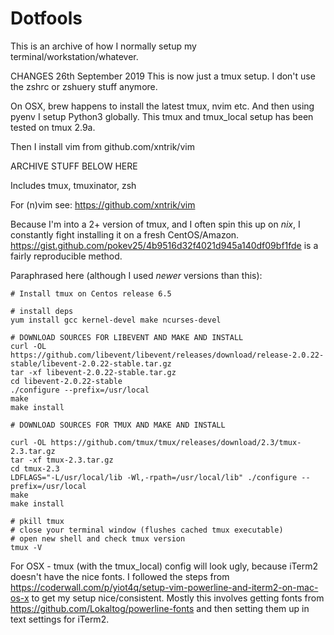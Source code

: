 # Dotfools

This is an archive of how I normally setup my terminal/workstation/whatever.

CHANGES 26th September 2019
This is now just a tmux setup. I don't use the zshrc or zshuery stuff anymore.

On OSX, brew happens to install the latest tmux, nvim etc. And then using pyenv I setup Python3 globally. This tmux and tmux_local setup has been tested on tmux 2.9a.

Then I install vim from github.com/xntrik/vim

ARCHIVE STUFF BELOW HERE

Includes tmux, tmuxinator, zsh

For (n)vim see: https://github.com/xntrik/vim

Because I'm into a 2+ version of tmux, and I often spin this up on *nix*, I constantly fight installing it on a fresh CentOS/Amazon. https://gist.github.com/pokev25/4b9516d32f4021d945a140df09bf1fde is a fairly reproducible method.

Paraphrased here (although I used *newer* versions than this):

    # Install tmux on Centos release 6.5
    
    # install deps
    yum install gcc kernel-devel make ncurses-devel
    
    # DOWNLOAD SOURCES FOR LIBEVENT AND MAKE AND INSTALL
    curl -OL https://github.com/libevent/libevent/releases/download/release-2.0.22-stable/libevent-2.0.22-stable.tar.gz
    tar -xf libevent-2.0.22-stable.tar.gz
    cd libevent-2.0.22-stable
    ./configure --prefix=/usr/local
    make
    make install
    
    # DOWNLOAD SOURCES FOR TMUX AND MAKE AND INSTALL
    
    curl -OL https://github.com/tmux/tmux/releases/download/2.3/tmux-2.3.tar.gz
    tar -xf tmux-2.3.tar.gz
    cd tmux-2.3
    LDFLAGS="-L/usr/local/lib -Wl,-rpath=/usr/local/lib" ./configure --prefix=/usr/local
    make
    make install
    
    # pkill tmux
    # close your terminal window (flushes cached tmux executable)
    # open new shell and check tmux version
    tmux -V

For OSX - tmux (with the tmux_local) config will look ugly, because iTerm2 doesn't have the nice fonts. I followed the steps from https://coderwall.com/p/yiot4q/setup-vim-powerline-and-iterm2-on-mac-os-x to get my setup nice/consistent. Mostly this involves getting fonts from https://github.com/Lokaltog/powerline-fonts and then setting them up in text settings for iTerm2.

